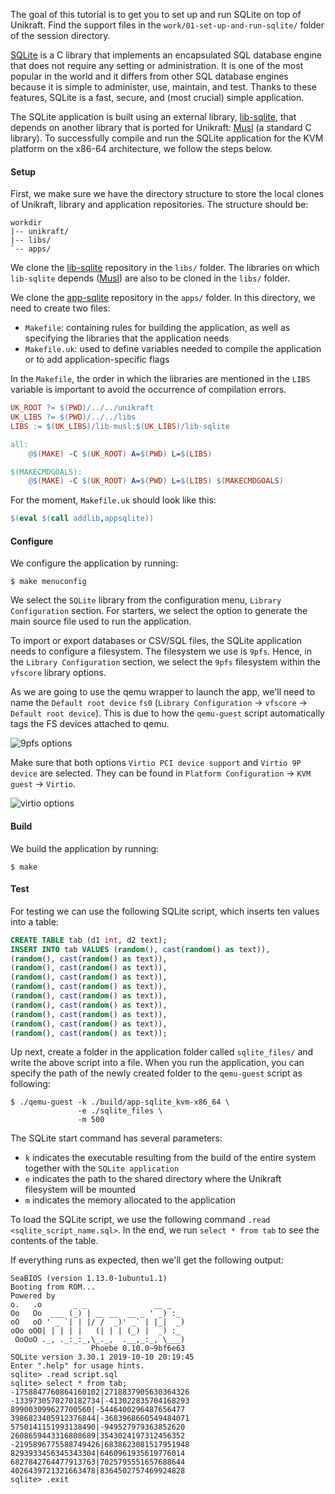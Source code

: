 The goal of this tutorial is to get you to set up and run SQLite on top of Unikraft.
Find the support files in the `work/01-set-up-and-run-sqlite/` folder of the session directory.

[SQLite](https://www.sqlite.org/index.html) is a C library that implements an encapsulated SQL database engine that does not require any setting or administration.
It is one of the most popular in the world and it differs from other SQL database engines because it is simple to administer, use, maintain, and test.
Thanks to these features, SQLite is a fast, secure, and (most crucial) simple application.

The SQLite application is built using an external library, [lib-sqlite](https://github.com/unikraft/lib-sqlite), that depends on another library that is ported for Unikraft: [Musl](https://github.com/unikraft/lib-musl) (a standard C library).
To successfully compile and run the SQLite application for the KVM platform on the x86-64 architecture, we follow the steps below.

#### Setup

First, we make sure we have the directory structure to store the local clones of Unikraft, library and application repositories.
The structure should be:

```console
workdir
|-- unikraft/
|-- libs/
`-- apps/
```

We clone the [lib-sqlite](https://github.com/unikraft/lib-sqlite) repository in the `libs/` folder.
The libraries on which `lib-sqlite` depends ([Musl](https://github.com/unikraft/lib-musl)) are also to be cloned in the `libs/` folder.

We clone the [app-sqlite](https://github.com/unikraft/app-sqlite/) repository in the `apps/` folder.
In this directory, we need to create two files:

* `Makefile`: containing rules for building the application, as well as specifying the libraries that the application needs
* `Makefile.uk`: used to define variables needed to compile the application or to add application-specific flags

In the `Makefile`, the order in which the libraries are mentioned in the `LIBS` variable is important to avoid the occurrence of compilation errors.

```Makefile
UK_ROOT ?= $(PWD)/../../unikraft
UK_LIBS ?= $(PWD)/../../libs
LIBS := $(UK_LIBS)/lib-musl:$(UK_LIBS)/lib-sqlite

all:
	@$(MAKE) -C $(UK_ROOT) A=$(PWD) L=$(LIBS)

$(MAKECMDGOALS):
	@$(MAKE) -C $(UK_ROOT) A=$(PWD) L=$(LIBS) $(MAKECMDGOALS)
```

For the moment, `Makefile.uk` should look like this:

```Makefile
$(eval $(call addlib,appsqlite))
```

#### Configure

We configure the application by running:

```console
$ make menuconfig
```

We select the `SQLite` library from the configuration menu, `Library Configuration` section.
For starters, we select the option to generate the main source file used to run the application.

To import or export databases or CSV/SQL files, the SQLite application needs to configure a filesystem.
The filesystem we use is `9pfs`.
Hence, in the `Library Configuration` section, we select the `9pfs` filesystem within the `vfscore` library options.

As we are going to use the qemu wrapper to launch the app, we'll need to name the `Default root device` `fs0` (`Library Configuration` -> `vfscore` -> `Default root device`). This is due to how the `qemu-guest` script automatically tags the FS devices attached to qemu.

![9pfs options](/community/hackathons/sessions/complex-applications/images/9pfs_options.png)

Make sure that both options `Virtio PCI device support` and `Virtio 9P device` are selected.
They can be found in `Platform Configuration` -> `KVM guest` -> `Virtio`.

![virtio options](/community/hackathons/sessions/complex-applications/images/virtio_options.png)

#### Build

We build the application by running:

```console
$ make
```

#### Test

For testing we can use the following SQLite script, which inserts ten values into a table:

```sql
CREATE TABLE tab (d1 int, d2 text);
INSERT INTO tab VALUES (random(), cast(random() as text)),
(random(), cast(random() as text)),
(random(), cast(random() as text)),
(random(), cast(random() as text)),
(random(), cast(random() as text)),
(random(), cast(random() as text)),
(random(), cast(random() as text)),
(random(), cast(random() as text)),
(random(), cast(random() as text)),
(random(), cast(random() as text));
```

Up next, create a folder in the application folder called `sqlite_files/` and write the above script into a file.
When you run the application, you can specify the path of the newly created folder to the `qemu-guest` script as following:

```console
$ ./qemu-guest -k ./build/app-sqlite_kvm-x86_64 \
               -e ./sqlite_files \
               -m 500
```

The SQLite start command has several parameters:

* `k` indicates the executable resulting from the build of the entire system together with the `SQLite application`
* `e` indicates the path to the shared directory where the Unikraft filesystem will be mounted
* `m` indicates the memory allocated to the application

To load the SQLite script, we use the following command `.read <sqlite_script_name.sql>`.
In the end, we run `select * from tab` to see the contents of the table.

If everything runs as expected, then we'll get the following output:

```console
SeaBIOS (version 1.13.0-1ubuntu1.1)
Booting from ROM...
Powered by
o.   .o       _ _               __ _
Oo   Oo  ___ (_) | __ __  __ _ ' _) :_
oO   oO ' _ `| | |/ /  _)' _` | |_|  _)
oOo oOO| | | | |   (| | | (_) |  _) :_
 OoOoO ._, ._:_:_,\_._,  .__,_:_, \___)
                  Phoebe 0.10.0~9bf6e63
SQLite version 3.30.1 2019-10-10 20:19:45
Enter ".help" for usage hints.
sqlite> .read script.sql
sqlite> select * from tab;
-1758847760864160102|2718837905630364326
-1339730570270182734|-413022835704168293
899003099627700560|-5446400296487656477
3986823405912376844|-3683968660549484071
5750141151993138490|-949527979363852620
2608659443316808689|3543024197312456352
-2195896775588749426|6838623081517951948
8293933456345343304|6460961935619776014
6827842764477913763|7025795551657688644
4026439721321663478|8364502757469924828
sqlite> .exit
```
